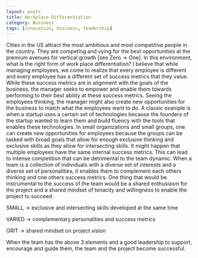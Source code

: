 ```yaml
---
layout: posts
title: Workplace Differentiation
category: Business
tags: [innovation, business, leadership]
---
```


Cities in the US attract the most ambitious and most competitive people in the country. They are competing and vying for the best opportunities at the premium avenues for vertical growth [see Zero -> One]. In this environment, what is the right form of work place differentiation? I believe that while managing employees, we come to realize that every employee is different and every employee has a different set of success metrics that they value. While these success metrics are in alignment with the goals of the business, the manager seeks to empower and enable them towards performing to their best ability at these success metrics. Seeing the employees thinking, the manager might also create new opportunities for the business to match what the employees want to do. A classic example is when a startup uses a certain set of technologies because the founders of the startup wanted to learn them and build fluency with the tools that enables these technologies.
In small organizations and small groups, one can create new opportunities for employees because the groups can be tasked with broad goals that allow for enough exclusive thinking and exclusive skills as they allow for intersecting skills.
It might happen that multiple employees have the same internal success metrics. This can lead to intense competition that can be detrimental to the team dynamic. When a team is a collection of individuals with a diverse set of interests and a diverse set of personalities, it enables them to complement each others thinking and one others success metrics.
One thing that would be instrumental to the success of the team would be a shared enthusiasm for the project and a shared mindset of tenacity and willingness to enable the project to succeed.

SMALL -> exclusive and intersecting skills developed at the same time

VARIED -> complementary personalities and success metrics

GRIT -> shared mindset on project vision

When the team has the above 3 elements and a good leadership to support, encourage and guide them, the team and the project become successful.